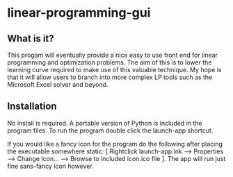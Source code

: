 linear-programming-gui
======================

What is it?
-----------

This progam will eventually provide a nice easy to use front end for linear programming and optimization problems. The aim of this is to lower the learning curve required to make use of this valuable technique. My hope is that it will allow users to branch into more complex LP tools such as the Microsoft Excel solver and beyond.


Installation
------------

No install is required. A portable version of Python is included in the program files. To run the program double click the launch-app shortcut.

If you would like a fancy icon for the program do the following after placing the executable somewhere static:
[ Rightclick launch-app.ink --> Properties --> Change Icon... --> Browse to included icon.ico file ].
The app will run just fine sans-fancy icon however.
